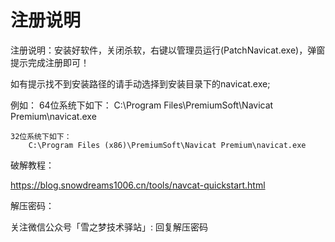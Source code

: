 # 注册说明

注册说明：安装好软件，关闭杀软，右键以管理员运行(PatchNavicat.exe)，弹窗提示完成注册即可！

如有提示找不到安装路径的请手动选择到安装目录下的navicat.exe;

例如：
    64位系统下如下：
        C:\Program Files\PremiumSoft\Navicat Premium\navicat.exe

    32位系统下如下：
        C:\Program Files (x86)\PremiumSoft\Navicat Premium\navicat.exe


破解教程：

https://blog.snowdreams1006.cn/tools/navcat-quickstart.html
        
解压密码：

关注微信公众号「雪之梦技术驿站」: 回复解压密码
